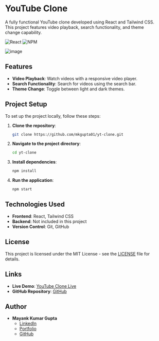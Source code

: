 
# YouTube Clone

A fully functional YouTube clone developed using React and Tailwind CSS. This project features video playback, search functionality, and theme change capability.

![React](https://img.shields.io/badge/react-%2320232a.svg?style=for-the-badge&logo=react&logoColor=%2361DAFB)
![NPM](https://img.shields.io/badge/NPM-%23CB3837.svg?style=for-the-badge&logo=npm&logoColor=white)

![image](https://github.com/user-attachments/assets/f0281268-aea0-46bd-8ceb-b788a8245ac6)


## Features

- **Video Playback**: Watch videos with a responsive video player.
- **Search Functionality**: Search for videos using the search bar.
- **Theme Change**: Toggle between light and dark themes.

## Project Setup

To set up the project locally, follow these steps:

1. **Clone the repository**:
   ```bash
   git clone https://github.com/mkgupta01/yt-clone.git
   ```

2. **Navigate to the project directory**:
   ```bash
   cd yt-clone
   ```

3. **Install dependencies**:
   ```bash
   npm install
   ```

4. **Run the application**:
   ```bash
   npm start
   ```

## Technologies Used

- **Frontend**: React, Tailwind CSS
- **Backend**: Not included in this project
- **Version Control**: Git, GitHub

## License

This project is licensed under the MIT License - see the [LICENSE](./LICENSE) file for details.

## Links

- **Live Demo**: [YouTube Clone Live](https://yt-clone-bay.vercel.app/)
- **GitHub Repository**: [GitHub](https://github.com/mkgupta01/yt-clone)

## Author

- **Mayank Kumar Gupta**
  - [LinkedIn](https://www.linkedin.com/in/mkgupta001/)
  - [Portfolio](https://portfolio-snowy-kappa-82.vercel.app/)
  - [GitHub](https://github.com/mkgupta01)
```
